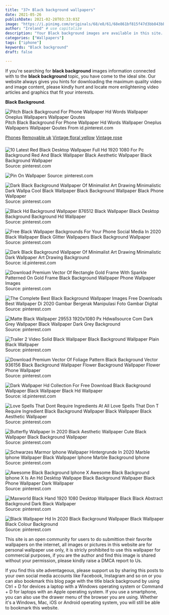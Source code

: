 ```yaml
---
title: "37+ Black background wallpapers"
date: 2021-05-26
publishDate: 2021-02-28T03:33:03Z
image: "https://i.pinimg.com/originals/68/e8/61/68e861bf815f47d3bb843bb3625532d9.jpg"
author: "Ireland" # use capitalize
description: "Your Black background images are available in this site. Black background are a topic that is being searched for and liked by netizens now. You can Find and Download the Black background files here. Get all free photos."
categories: ["Wallpapers"]
tags: ["iphone"]
keywords: "Black background"
draft: false

---
```


If you're searching for **black background** images information connected with to the **black background** topic, you have come to the ideal  site.  Our website always  gives you  hints  for downloading  the maximum  quality video and image  content, please kindly hunt and locate more enlightening video articles and graphics  that fit your interests.

**Black Background**. 

![Pitch Black Background For Phone Wallpaper Hd Words Wallpaper Oneplus Wallpapers Wallpaper Qoutes](https://i.pinimg.com/originals/2c/f4/bb/2cf4bbbf2bd152970aeedb58450fd3a5.jpg "Pitch Black Background For Phone Wallpaper Hd Words Wallpaper Oneplus Wallpapers Wallpaper Qoutes")
Pitch Black Background For Phone Wallpaper Hd Words Wallpaper Oneplus Wallpapers Wallpaper Qoutes From id.pinterest.com

[Phones](/phones/)
[Removable uk](/removable-uk/)
[Vintage floral yellow](/vintage-floral-yellow/)
[Vintage rose](/vintage-rose/)



### 

 


![10 Latest Red Black Desktop Wallpaper Full Hd 1920 1080 For Pc Background Red And Black Wallpaper Black Aesthetic Wallpaper Black Background Wallpaper](https://i.pinimg.com/originals/7d/45/99/7d45996cee4ce99a1c795b5e60e10105.jpg "10 Latest Red Black Desktop Wallpaper Full Hd 1920 1080 For Pc Background Red And Black Wallpaper Black Aesthetic Wallpaper Black Background Wallpaper")
Source: pinterest.com

 

![Pin On Wallpaper](https://i.pinimg.com/originals/26/f8/e3/26f8e30e0ce785aaf023c3e0fb689b83.jpg "Pin On Wallpaper")
Source: pinterest.com

 

![Dark Black Background Wallpaper Of Minimalist Art Drawing Minimalistic Dark Wallpa Cool Black Wallpaper Black Background Wallpaper Black Phone Wallpaper](https://i.pinimg.com/originals/38/26/0a/38260a34b1c131f35247221a87a5a28f.png "Dark Black Background Wallpaper Of Minimalist Art Drawing Minimalistic Dark Wallpa Cool Black Wallpaper Black Background Wallpaper Black Phone Wallpaper")
Source: pinterest.com

 

![Black Hd Background Wallpaper 876512 Black Wallpaper Black Desktop Background Background Hd Wallpaper](https://i.pinimg.com/originals/7c/67/96/7c679658c9a587ffd6b0e66c9ab0d0fe.jpg "Black Hd Background Wallpaper 876512 Black Wallpaper Black Desktop Background Background Hd Wallpaper")
Source: pinterest.com

 

![Free Black Wallpaper Backgrounds For Your Phone Social Media In 2020 Black Wallpaper Black Glitter Wallpapers Black Background Wallpaper](https://i.pinimg.com/originals/3d/ff/30/3dff3021be5b6f33908da5278bb14f9a.png "Free Black Wallpaper Backgrounds For Your Phone Social Media In 2020 Black Wallpaper Black Glitter Wallpapers Black Background Wallpaper")
Source: pinterest.com

 

![Dark Black Background Wallpaper Of Minimalist Art Drawing Minimalistic Dark Wallpaper Art Drawing Background](https://i.pinimg.com/originals/5b/08/a8/5b08a83ebf316d28c2d455533a97b14c.jpg "Dark Black Background Wallpaper Of Minimalist Art Drawing Minimalistic Dark Wallpaper Art Drawing Background")
Source: id.pinterest.com

 

![Download Premium Vector Of Rectangle Gold Frame With Sparkle Patterned On Gold Frame Black Background Wallpaper Phone Wallpaper Images](https://i.pinimg.com/originals/b8/6f/e6/b86fe6f3ff984d7cc636c55ebaeaccb8.jpg "Download Premium Vector Of Rectangle Gold Frame With Sparkle Patterned On Gold Frame Black Background Wallpaper Phone Wallpaper Images")
Source: pinterest.com

 

![The Complete Best Black Background Wallpaper Images Free Downloads Best Wallpaper Di 2020 Gambar Bergerak Manipulasi Foto Gambar Digital](https://i.pinimg.com/originals/af/ee/bc/afeebc505d9cde7a77d5eee134b8f447.jpg "The Complete Best Black Background Wallpaper Images Free Downloads Best Wallpaper Di 2020 Gambar Bergerak Manipulasi Foto Gambar Digital")
Source: pinterest.com

 

![Matte Black Wallpaper 29553 1920x1080 Px Hdwallsource Com Dark Grey Wallpaper Black Wallpaper Dark Grey Background](https://i.pinimg.com/originals/10/10/e8/1010e8923de1918ed49304462b5b41b3.jpg "Matte Black Wallpaper 29553 1920x1080 Px Hdwallsource Com Dark Grey Wallpaper Black Wallpaper Dark Grey Background")
Source: pinterest.com

 

![Trailer 2 Video Solid Black Wallpaper Black Background Wallpaper Plain Black Wallpaper](https://i.pinimg.com/originals/b8/8e/59/b88e5919775afd0de88efa8ebcaf1250.png "Trailer 2 Video Solid Black Wallpaper Black Background Wallpaper Plain Black Wallpaper")
Source: pinterest.com

 

![Download Premium Vector Of Foliage Pattern Black Background Vector 936156 Black Background Wallpaper Flower Background Wallpaper Flower Phone Wallpaper](https://i.pinimg.com/originals/f6/96/25/f69625e28efc7318f3675317bc58e57a.jpg "Download Premium Vector Of Foliage Pattern Black Background Vector 936156 Black Background Wallpaper Flower Background Wallpaper Flower Phone Wallpaper")
Source: pinterest.com

 

![Dark Wallpaper Hd Collection For Free Download Black Background Wallpaper Black Wallpaper Black Hd Wallpaper](https://i.pinimg.com/originals/5b/be/51/5bbe514dd733c24cf53b26dcc5b61d30.jpg "Dark Wallpaper Hd Collection For Free Download Black Background Wallpaper Black Wallpaper Black Hd Wallpaper")
Source: id.pinterest.com

 

![Love Spells That Dont Require Ingredients At All Love Spells That Don T Require Ingredient Black Background Wallpaper Black Wallpaper Black Aesthetic Wallpaper](https://i.pinimg.com/736x/12/39/b3/1239b3cb582d46fb7b0db1b510822e96.jpg "Love Spells That Dont Require Ingredients At All Love Spells That Don T Require Ingredient Black Background Wallpaper Black Wallpaper Black Aesthetic Wallpaper")
Source: pinterest.com

 

![Butterfly Wallpaper In 2020 Black Aesthetic Wallpaper Cute Black Wallpaper Black Background Wallpaper](https://i.pinimg.com/originals/88/2a/47/882a473d6f2aa0d294761c10b957273e.jpg "Butterfly Wallpaper In 2020 Black Aesthetic Wallpaper Cute Black Wallpaper Black Background Wallpaper")
Source: pinterest.com

 

![Schwarzes Marmor Iphone Wallpaper Hintergrunde In 2020 Marble Iphone Wallpaper Black Wallpaper Iphone Marble Background Iphone](https://i.pinimg.com/originals/d7/f4/50/d7f4501dca2c4b61e1e34deb28394c0e.jpg "Schwarzes Marmor Iphone Wallpaper Hintergrunde In 2020 Marble Iphone Wallpaper Black Wallpaper Iphone Marble Background Iphone")
Source: pinterest.com

 

![Awesome Black Background Iphone X Awesome Black Background Iphone X Is An Hd Desktop Wallpape Black Background Wallpaper Black Phone Wallpaper Dark Wallpaper](https://i.pinimg.com/originals/87/62/d4/8762d44cc13f67a9a535dd42f3af5084.jpg "Awesome Black Background Iphone X Awesome Black Background Iphone X Is An Hd Desktop Wallpape Black Background Wallpaper Black Phone Wallpaper Dark Wallpaper")
Source: pinterest.com

 

![Maxworld Black Hand 1920 1080 Desktop Wallpaper Black Black Abstract Background Dark Black Wallpaper](https://i.pinimg.com/originals/93/b3/77/93b37743f86030c989f116047a95ef19.jpg "Maxworld Black Hand 1920 1080 Desktop Wallpaper Black Black Abstract Background Dark Black Wallpaper")
Source: pinterest.com

 

![Black Wallpaper Hd In 2020 Black Background Wallpaper Black Wallpaper Black Colour Background](https://i.pinimg.com/originals/68/e8/61/68e861bf815f47d3bb843bb3625532d9.jpg "Black Wallpaper Hd In 2020 Black Background Wallpaper Black Wallpaper Black Colour Background")
Source: pinterest.com

 

This site is an open community for users to do submittion their favorite wallpapers on the internet, all images or pictures in this website are for personal wallpaper use only, it is stricly prohibited to use this wallpaper for commercial purposes, if you are the author and find this image is shared without your permission, please kindly raise a DMCA report to Us.

If you find this site adventageous, please support us by sharing this posts to your own social media accounts like Facebook, Instagram and so on or you can also bookmark this blog page with the title black background by using Ctrl + D for devices a laptop with a Windows operating system or Command + D for laptops with an Apple operating system. If you use a smartphone, you can also use the drawer menu of the browser you are using. Whether it's a Windows, Mac, iOS or Android operating system, you will still be able to bookmark this website.
